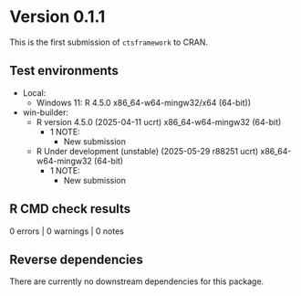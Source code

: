 # Version 0.1.1

This is the first submission of `ctsframework` to CRAN.

## Test environments

* Local:
  - Windows 11: R 4.5.0 x86_64-w64-mingw32/x64 (64-bit))
* win-builder:
  - R version 4.5.0 (2025-04-11 ucrt) x86_64-w64-mingw32 (64-bit)
    - 1 NOTE:
      * New submission
  - R Under development (unstable) (2025-05-29 r88251 ucrt) x86_64-w64-mingw32 (64-bit)
    - 1 NOTE:
      * New submission

## R CMD check results

0 errors | 0 warnings | 0 notes

## Reverse dependencies

There are currently no downstream dependencies for this package.


